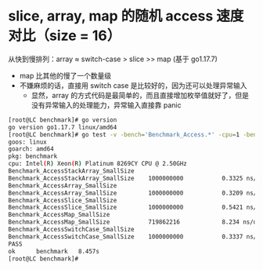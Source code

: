 # slice, array, map 的随机 access 速度对比（size = 16）

从快到慢排列：array ≈ switch-case > slice >> map (基于 go1.17.7)
- map 比其他的慢了一个数量级
- 不嫌麻烦的话，直接用 switch case 是比较好的，因为还可以处理异常输入
  - 显然，array 的方式代码是最简单的，而且直接增加枚举值就好了，但是没有异常输入的处理能力，异常输入直接靠 panic
```bash
[root@LC benchmark]# go version
go version go1.17.7 linux/amd64
[root@LC benchmark]# go test -v -bench='Benchmark_Access.*' -cpu=1 -benchtime=5s
goos: linux
goarch: amd64
pkg: benchmark
cpu: Intel(R) Xeon(R) Platinum 8269CY CPU @ 2.50GHz
Benchmark_AccessStackArray_SmallSize
Benchmark_AccessStackArray_SmallSize 	1000000000	         0.3325 ns/op
Benchmark_AccessArray_SmallSize
Benchmark_AccessArray_SmallSize      	1000000000	         0.3209 ns/op
Benchmark_AccessSlice_SmallSize
Benchmark_AccessSlice_SmallSize      	1000000000	         0.5421 ns/op
Benchmark_AccessMap_SmallSize
Benchmark_AccessMap_SmallSize        	719862216	         8.234 ns/op
Benchmark_AccessSwitchCase_SmallSize
Benchmark_AccessSwitchCase_SmallSize 	1000000000	         0.3337 ns/op
PASS
ok  	benchmark	8.457s
[root@LC benchmark]# 
```
